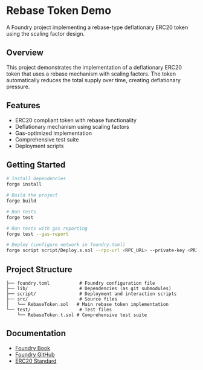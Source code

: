 # Rebase Token Demo

A Foundry project implementing a rebase-type deflationary ERC20 token using the scaling factor design.

## Overview

This project demonstrates the implementation of a deflationary ERC20 token that uses a rebase mechanism with scaling factors. The token automatically reduces the total supply over time, creating deflationary pressure.

## Features

- ERC20 compliant token with rebase functionality
- Deflationary mechanism using scaling factors
- Gas-optimized implementation
- Comprehensive test suite
- Deployment scripts

## Getting Started

```bash
# Install dependencies
forge install

# Build the project
forge build

# Run tests
forge test

# Run tests with gas reporting
forge test --gas-report

# Deploy (configure network in foundry.toml)
forge script script/Deploy.s.sol --rpc-url <RPC_URL> --private-key <PRIVATE_KEY>
```

## Project Structure

```
├── foundry.toml           # Foundry configuration file
├── lib/                   # Dependencies (as git submodules)
├── script/                # Deployment and interaction scripts
├── src/                   # Source files
│   └── RebaseToken.sol   # Main rebase token implementation
└── test/                  # Test files
    └── RebaseToken.t.sol # Comprehensive test suite
```

## Documentation

- [Foundry Book](https://book.getfoundry.sh/)
- [Foundry GitHub](https://github.com/foundry-rs/foundry)
- [ERC20 Standard](https://eips.ethereum.org/EIPS/eip-20)